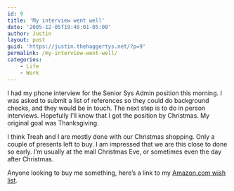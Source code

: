 ```yaml
---
id: 9
title: 'My interview went well'
date: '2005-12-05T19:48:01-05:00'
author: Justin
layout: post
guid: 'https://justin.thehaggertys.net/?p=9'
permalink: /my-interview-went-well/
categories:
    - Life
    - Work
---
```


I had my phone interview for the Senior Sys Admin position this morning. I was asked to submit a list of references so they could do background checks, and they would be in touch. The next step is to do in person interviews. Hopefully I’ll know that I got the position by Christmas. My original goal was Thanksgiving.

I think Treah and I are mostly done with our Christmas shopping. Only a couple of presents left to buy. I am impressed that we are this close to done so early. I’m usually at the mall Christmas Eve, or sometimes even the day after Christmas.

Anyone looking to buy me something, here’s a link to my [Amazon.com wish list](http://www.amazon.com/gp/registry/registry.html/102-6026994-1772968?%5Fencoding=UTF8&type=wishlist&id=1BJMNGNNICCZR).